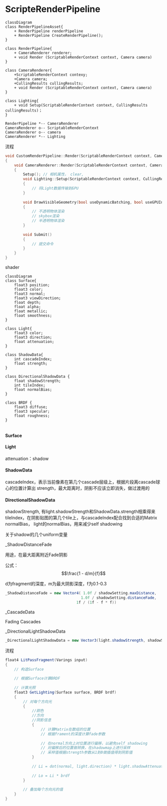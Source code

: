 # ScripteRenderPipeline

```mermaid
classDiagram
class RenderPipelineAsset{
	+ RenderPipeline renderPipeline
	+ RenderPipeline CreateRenderPipeline();
}

class RenderPipeline{
	+ CameraRenderer renderer;
	+ void Render (ScriptableRenderContext context, Camera camera)
}

class CameraRenderer{
	+ScriptableRenderContext contexy;
	+Camera camera;
    +CullingResults cullingResults;
    + void Render (ScriptableRenderContext context, Camera camera)
}

class Lighting{
	+ void Setup(ScriptableRenderContext context, CullingResults cullingResults)；
}

RenderPipeline *-- CameraRenderer
CameraRenderer o-- ScriptableRenderContext
CameraRenderer o-- camera
CameraRenderer *-- Lighting
```

流程

```c++
void CustomRenderPipeline::Render(ScriptableRenderContext context, Camera[] cameras)
{
    void CameraRenderer::Render(ScriptableRenderContext context, Camera camera, bool useDynamicBatching, bool useGPUInstancing) 
    {
    	Setup(); // 相机属性， clear,
        void Lighting::Setup(ScriptableRenderContext context, CullingResults cullingResults)
        {
            // 将Light数据传输到GPU
        }
        
        void DrawVisibleGeometry(bool useDynamicBatching, bool useGPUInstancing)
        {
            // 不透明物体渲染
            // skybox渲染
            // 半透明物体渲染
        }
        
        void Submit()
        {
            // 提交命令
        }
    }
}
```

shader

```mermaid
classDiagram
class Surface{
    float3 position;
    float3 color;
    float3 normal;
    float3 viewDirection;
    float depth;
    float alpha;
    float metallic;
    float smoothness;	
}

class Light{
    float3 color;
    float3 direction;
    float attenuation;
}

class ShadowData{
	int cascadeIndex;
	float strength;
}

class DirectionalShadowData {
	float shadowStrength;
	int tileIndex;
	float normalBias;
}

class BRDF {
    float3 diffuse;
    float3 specular;
    float roughness;
}


```

#### Surface

#### Light

attenuation：shadow

#### ShadowData

cascadeIndex，表示当前像素在第几个cascade层级上，根据片段离cascade球心的位置计算出
strength，最大距离时，阴影不应该立即消失，做过渡用的

#### DirectionalShadowData

shadowStrength, 有light.shadowStrength和ShadowData.strength相乘得来
tileIndex，在阴影贴图的第几个tile上，与cascadeIndex配合找到合适的Matrix
normalBias， light的normalBias，用来减少self shadowing

关于shadow的几个uniform变量

_ShadowDistanceFade

用途，在最大距离附近Fade阴影

公式： $$\frac{1 - d/m}{f}$$

d为fragment的深度，m为最大阴影深度，f为0.1-0.3

```c#
_ShadowDistanceFade = new Vector4( 1.0f / shadowSetting.maxDistance,
                                  1.0f / shadowSetting.distanceFade,
					            1f / (1f - f * f))
```

_CascadeData

Fading Cascades

_DirectionalLightShadowData

```c#
_DirectionalLightShadowData = new Vector3(light.shadowStrength, shadowSetting.directional.cascadeCount * ShadowedDirectionalLightCount++, light.shadowNormalBias) ;
```

流程

```c#
float4 LitPassFragment(Varings input)
{
    // 构造Surface
    
    // 根据Surface计算BRDF
    
    // 计算光照
    float3 GetLighting(Surface surface, BRDF brdf)
    {
        // 对每个方向光
        {
        	//颜色
            //方向
            //阴影信息
            {
                // 计算Matrix在数组的位置
                // 根据frament的深度计算fade参数
                
                // 在normal方向上对位置进行偏移，以避免self shadowing
                // 对偏移后的位置做转换，在shadowmap上进行采样
                // 采样值根据strength参数从1到0做插值得到阴影值
            }
            
            // Li = dot(normal, light.direction) * light.shadowAttenuation * light.color
            
            // Lo = Li * brdf
        }
        
        // 叠加每个方向光的值
    }
}
```

